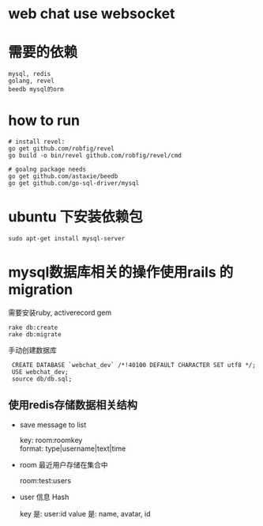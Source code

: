 # web chat use websocket

# 需要的依赖

	mysql, redis
	golang, revel
	beedb mysql的orm

# how to run 

	# install revel:
	go get github.com/robfig/revel
	go build -o bin/revel github.com/robfig/revel/cmd

	# goalng package needs 
	go get github.com/astaxie/beedb
	go get github.com/go-sql-driver/mysql

	

# ubuntu 下安装依赖包

	sudo apt-get install mysql-server

# mysql数据库相关的操作使用rails 的migration

需要安装ruby, activerecord gem
	
	rake db:create
	rake db:migrate

手动创建数据库

	 CREATE DATABASE `webchat_dev` /*!40100 DEFAULT CHARACTER SET utf8 */;
	 USE webchat_dev;
	 source db/db.sql;




## 使用redis存储数据相关结构

* save message to list

	key: room:roomkey   
    format: type|username|text|time

* room 最近用户存储在集合中

    room:test:users

* user 信息 Hash

   key 是: user:id
   value 是: name, avatar, id

    
